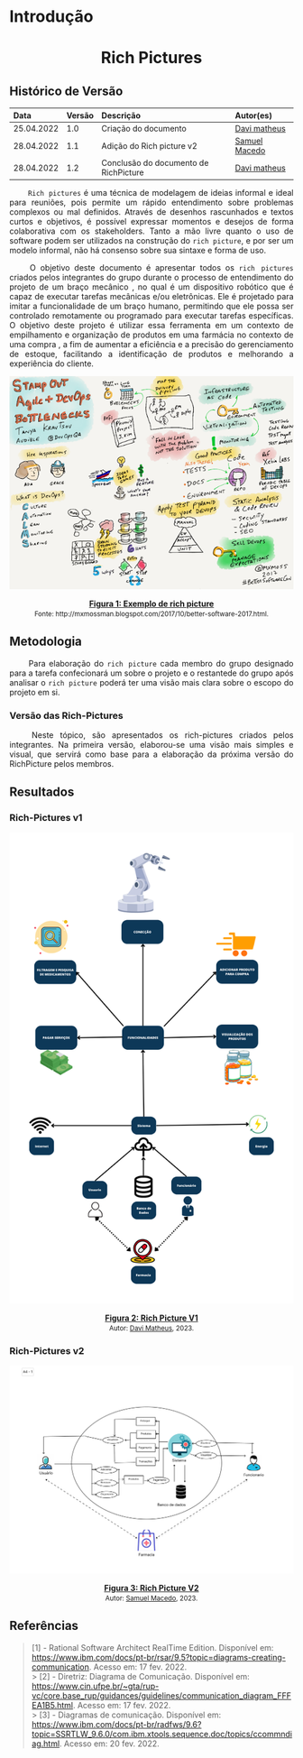 # Introdução

<!-- Adicionar explicação do que é o documento de visão e sua finalidade -->


# <center> Rich Pictures

## Histórico de Versão<br>
|    Data    | Versão | Descrição            | Autor(es)       |
| :- | :- | :- | :- |
| 25.04.2022 |  1.0   | Criação do documento | [Davi matheus](https://github.com/DaviMatheus) |
| 28.04.2022 |  1.1   | Adição do Rich picture v2 | [Samuel Macedo](https://github.com/Samuelcastro7) |
|28.04.2022  | 1.2    | Conclusão do documento de RichPicture | [Davi matheus](https://github.com/DaviMatheus) |

<p align="justify">&emsp;&emsp;
<code>Rich pictures</code> é uma técnica de modelagem de ideias informal e ideal para reuniões, pois permite um rápido entendimento sobre problemas complexos ou mal definidos. Através de desenhos rascunhados e textos curtos e objetivos, é possível expressar momentos e desejos de forma colaborativa com os stakeholders. Tanto a mão livre quanto o uso de software podem ser utilizados na construção do <code>rich picture</code>, e por ser um modelo informal, não há consenso sobre sua sintaxe e forma de uso.
</p>
<p align="justify">&emsp;&emsp;
O objetivo deste documento é apresentar todos os <code>rich pictures</code> criados pelos integrantes do grupo durante o processo de entendimento do projeto de um braço mecânico , no qual é um dispositivo robótico que é capaz de executar tarefas mecânicas e/ou eletrônicas. Ele é projetado para imitar a funcionalidade de um braço humano, permitindo que ele possa ser controlado remotamente ou programado para executar tarefas específicas. O objetivo deste projeto é utilizar essa ferramenta em um contexto de empilhamento e organização de produtos em uma farmácia no contexto de uma compra , a fim de aumentar a eficiência e a precisão do gerenciamento de estoque, facilitando a identificação de produtos e melhorando a experiência do cliente.
</p>



<p align='center'>
    <img src='./assets/documento_visao/RichPicture.png'>
    <figcaption align='center'>
        <b>
            <a href='./assets/documento_visao/RichPicture.png'>
               Figura 1: Exemplo de rich picture
            </a>
        </b>   
        <br>
        <small>Fonte: http://mxmossman.blogspot.com/2017/10/better-software-2017.html.</small>
    </figcaption>
</p>

## Metodologia
<p align="justify">&emsp;&emsp;
 Para elaboração do <code>rich picture</code> cada membro do grupo designado para a tarefa confecionará um sobre o projeto e o restantede do grupo após analisar o <code>rich picture</code> poderá ter uma visão mais clara sobre o escopo do projeto em si.
</p>

### Versão das Rich-Pictures 

<p align="justify">&emsp;&emsp;
Neste tópico, são apresentados os rich-pictures criados pelos integrantes. Na primeira versão, elaborou-se uma visão mais simples e visual, que servirá como base para a elaboração da próxima versão do RichPicture pelos membros.
</p>

## Resultados

### Rich-Pictures v1

<p align='center'>
    <img src='./assets/documento_visao/RichPicture_Davi.png'>
    <figcaption align='center'>
        <b>
            <a href='./assets/documento_visao/RichPicture_Davi.png''>
               Figura 2: Rich Picture V1
            </a>
        </b>   
        <br>
        <small>Autor: <a href='https://github.com/DaviMatheus'>Davi Matheus</a>, 2023.</small>
    </figcaption>
</p>

### Rich-Pictures v2


<p align='center'>
    <img src='./assets/documento_visao/RichPicture_Samuel.png'>
    <figcaption align='center'>
        <b>
            <a href='./assets/documento_visao/RichPicture_Samuel.png'>
               Figura 3: Rich Picture V2
            </a>
        </b>   
        <br>
        <small>Autor: <a href='https://github.com/Samuelcastro7'>Samuel Macedo</a>, 2023.</small>
    </figcaption>
</p>


## Referências

> [1] - Rational Software Architect RealTime Edition. Disponível em: <https://www.ibm.com/docs/pt-br/rsar/9.5?topic=diagrams-creating-communication>. Acesso em: 17 fev. 2022. <br> > [2] - Diretriz: Diagrama de Comunicação. Disponível em: <https://www.cin.ufpe.br/~gta/rup-vc/core.base_rup/guidances/guidelines/communication_diagram_FFFEA1B5.html>. Acesso em: 17 fev. 2022. <br> > [3] - Diagramas de comunicação. Disponível em: <https://www.ibm.com/docs/pt-br/radfws/9.6?topic=SSRTLW_9.6.0/com.ibm.xtools.sequence.doc/topics/ccommndiag.html>. Acesso em: 20 fev. 2022. <br>



